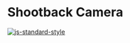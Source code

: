 # Shootback Camera

[![js-standard-style](https://cdn.rawgit.com/feross/standard/master/badge.svg)](https://github.com/feross/standard)
